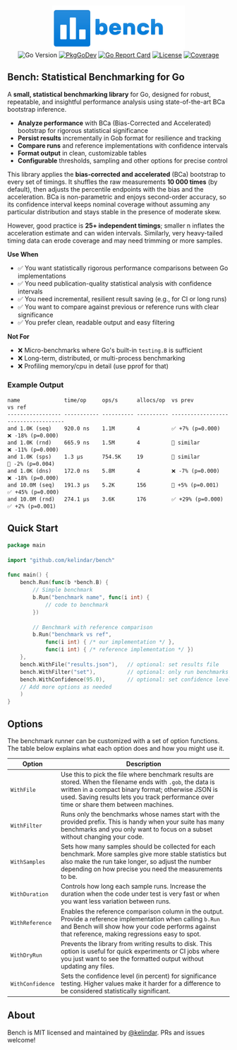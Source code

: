 <p align="center">
<img width="300" height="100" src=".github/logo.png" border="0" alt="kelindar/bench">
<br>
<img src="https://img.shields.io/github/go-mod/go-version/kelindar/bench" alt="Go Version">
<a href="https://pkg.go.dev/github.com/kelindar/bench"><img src="https://pkg.go.dev/badge/github.com/kelindar/bench" alt="PkgGoDev"></a>
<a href="https://goreportcard.com/report/github.com/kelindar/bench"><img src="https://goreportcard.com/badge/github.com/kelindar/bench" alt="Go Report Card"></a>
<a href="https://opensource.org/licenses/MIT"><img src="https://img.shields.io/badge/License-MIT-blue.svg" alt="License"></a>
<a href="https://coveralls.io/github/kelindar/bench"><img src="https://coveralls.io/repos/github/kelindar/bench/badge.svg" alt="Coverage"></a>
</p>

## Bench: Statistical Benchmarking for Go

A **small, statistical benchmarking library** for Go, designed for robust, repeatable, and insightful performance analysis using state-of-the-art BCa bootstrap inference. 

- **Analyze performance** with BCa (Bias-Corrected and Accelerated) bootstrap for rigorous statistical significance
- **Persist results** incrementally in Gob format for resilience and tracking
- **Compare runs** and reference implementations with confidence intervals
- **Format output** in clean, customizable tables
- **Configurable** thresholds, sampling and other options for precise control

This library applies the **bias-corrected and accelerated** (BCa) bootstrap to every set of timings. It shuffles the raw measurements **10 000 times** (by default), then adjusts the percentile endpoints with the bias and the acceleration. BCa is non-parametric and enjoys second-order accuracy, so its confidence interval keeps nominal coverage without assuming any particular distribution and stays stable in the presence of moderate skew. 

However, good practice is **25+ independent timings**; smaller n inflates the acceleration estimate and can widen intervals. Similarly, very heavy-tailed timing data can erode coverage and may need trimming or more samples.


**Use When**

* ✅ You want statistically rigorous performance comparisons between Go implementations
* ✅ You need publication-quality statistical analysis with confidence intervals
* ✅ You need incremental, resilient result saving (e.g., for CI or long runs)
* ✅ You want to compare against previous or reference runs with clear significance
* ✅ You prefer clean, readable output and easy filtering

**Not For**

* ❌ Micro-benchmarks where Go's built-in `testing.B` is sufficient
* ❌ Long-term, distributed, or multi-process benchmarking
* ❌ Profiling memory/cpu in detail (use pprof for that)

### Example Output

```
name              time/op     ops/s      allocs/op  vs prev            vs ref
----------------- ----------- ---------- ---------- ------------------ ------------------
and 1.0K (seq)    920.0 ns    1.1M       4          ✅ +7% (p=0.000)   ❌ -18% (p=0.000)
and 1.0K (rnd)    665.9 ns    1.5M       4          🟰 similar         ❌ -11% (p=0.000)
and 1.0K (sps)    1.3 µs      754.5K     19         🟰 similar         🟰 -2% (p=0.004)
and 1.0K (dns)    172.0 ns    5.8M       4          ❌ -7% (p=0.000)   ❌ -18% (p=0.000)
and 10.0M (seq)   191.3 µs    5.2K       156        🟰 +5% (p=0.001)   ✅ +45% (p=0.000)
and 10.0M (rnd)   274.1 µs    3.6K       176        ✅ +29% (p=0.000)  ✅ +2% (p=0.001)
```

## Quick Start

```go
package main

import "github.com/kelindar/bench"

func main() {
    bench.Run(func(b *bench.B) {
        // Simple benchmark
        b.Run("benchmark name", func(i int) {
            // code to benchmark
        })

        // Benchmark with reference comparison
        b.Run("benchmark vs ref",
            func(i int) { /* our implementation */ },
            func(i int) { /* reference implementation */ })
    },
    bench.WithFile("results.json"),   // optional: set results file
    bench.WithFilter("set"),          // optional: only run benchmarks starting with "set"
    bench.WithConfidence(95.0),       // optional: set confidence level (default 99.9%)
    // Add more options as needed
    )
}
```

## Options

The benchmark runner can be customized with a set of option functions. The table below explains what each option does and how you might use it.

| Option | Description |
|--------|-------------|
| `WithFile` | Use this to pick the file where benchmark results are stored. When the filename ends with `.gob`, the data is written in a compact binary format; otherwise JSON is used. Saving results lets you track performance over time or share them between machines. |
| `WithFilter` | Runs only the benchmarks whose names start with the provided prefix. This is handy when your suite has many benchmarks and you only want to focus on a subset without changing your code. |
| `WithSamples` | Sets how many samples should be collected for each benchmark. More samples give more stable statistics but also make the run take longer, so adjust the number depending on how precise you need the measurements to be. |
| `WithDuration` | Controls how long each sample runs. Increase the duration when the code under test is very fast or when you want less variation between runs. |
| `WithReference` | Enables the reference comparison column in the output. Provide a reference implementation when calling `b.Run` and Bench will show how your code performs against that reference, making regressions easy to spot. |
| `WithDryRun` | Prevents the library from writing results to disk. This option is useful for quick experiments or CI jobs where you just want to see the formatted output without updating any files. |
| `WithConfidence` | Sets the confidence level (in percent) for significance testing. Higher values make it harder for a difference to be considered statistically significant. |

## About

Bench is MIT licensed and maintained by [@kelindar](https://github.com/kelindar). PRs and issues welcome! 
